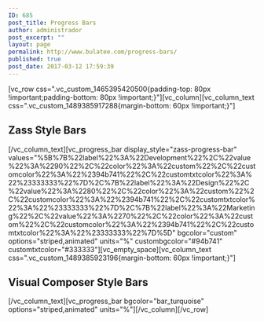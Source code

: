```yaml
---
ID: 685
post_title: Progress Bars
author: administrador
post_excerpt: ""
layout: page
permalink: http://www.bulatee.com/progress-bars/
published: true
post_date: 2017-03-12 17:59:39
---
```

[vc_row css=".vc_custom_1465395420500{padding-top: 80px !important;padding-bottom: 80px !important;}"][vc_column][vc_column_text css=".vc_custom_1489385917288{margin-bottom: 60px !important;}"]<h2>Zass Style Bars</h2>[/vc_column_text][vc_progress_bar display_style="zass-progress-bar" values="%5B%7B%22label%22%3A%22Development%22%2C%22value%22%3A%2290%22%2C%22color%22%3A%22custom%22%2C%22customcolor%22%3A%22%2394b741%22%2C%22customtxtcolor%22%3A%22%23333333%22%7D%2C%7B%22label%22%3A%22Design%22%2C%22value%22%3A%2280%22%2C%22color%22%3A%22custom%22%2C%22customcolor%22%3A%22%2394b741%22%2C%22customtxtcolor%22%3A%22%23333333%22%7D%2C%7B%22label%22%3A%22Marketing%22%2C%22value%22%3A%2270%22%2C%22color%22%3A%22custom%22%2C%22customcolor%22%3A%22%2394b741%22%2C%22customtxtcolor%22%3A%22%23333333%22%7D%5D" bgcolor="custom" options="striped,animated" units="%" custombgcolor="#94b741" customtxtcolor="#333333"][vc_empty_space][vc_column_text css=".vc_custom_1489385923196{margin-bottom: 60px !important;}"]<h2>Visual Composer Style Bars</h2>[/vc_column_text][vc_progress_bar bgcolor="bar_turquoise" options="striped,animated" units="%"][/vc_column][/vc_row]